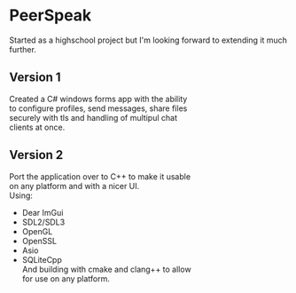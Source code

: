 # PeerSpeak

Started as a highschool project but I'm looking
forward to extending it much further.  

## Version 1

Created a C# windows forms app with the ability  
to configure profiles, send messages, share files  
securely with tls and handling of multipul chat  
clients at once.  

## Version 2

Port the application over to C++ to make it usable  
on any platform and with a nicer UI.  
Using:  
- Dear ImGui  
- SDL2/SDL3  
- OpenGL  
- OpenSSL  
- Asio  
- SQLiteCpp  
And building with cmake and clang++ to allow  
for use on any platform.  
